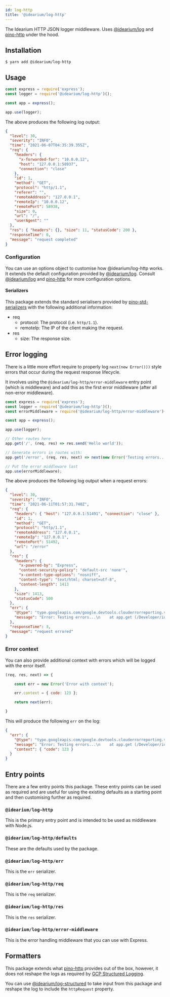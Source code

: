 ```yaml
---
id: log-http
title: '@idearium/log-http'
---
```


The Idearium HTTP JSON logger middleware. Uses [@idearium/log](log.md) and [pino-http](https://github.com/pinojs/pino-http) under the hood.

## Installation

```shell
$ yarn add @idearium/log-http
```

## Usage

```JavaScript
const express = require('express');
const logger = require('@idearium/log-http')();

const app = express();

app.use(logger);
```

The above produces the following log output:

```JSON
{
  "level": 30,
  "severity": "INFO",
  "time": "2021-06-07T04:35:39.355Z",
  "req": {
    "headers": {
      "x-forwarded-for": "10.0.0.12",
      "host": "127.0.0.1:58937",
      "connection": "close"
    },
    "id": 1,
    "method": "GET",
    "protocol": "http/1.1",
    "referer": "",
    "remoteAddress": "127.0.0.1",
    "remoteIp": "10.0.0.12",
    "remotePort": 58938,
    "size": 0,
    "url": "/",
    "userAgent": ""
  },
  "res": { "headers": {}, "size": 11, "statusCode": 200 },
  "responseTime": 0,
  "message": "request completed"
}
```

### Configuration

You can use an options object to customise how @idearium/log-http works. It extends the default configuration provided by [@idearium/log](log.md). Consult [@idearium/log](log.md#configuration) and [pino-http](https://github.com/pinojs/pino-http) for more configuration options.

#### Serializers

This package extends the standard serialisers provided by [pino-std-serializers](https://github.com/pinojs/pino-std-serializers) with the following additional information:

-   req
    -   protocol: The protocol (i.e. `http/1.1`).
    -   remoteIp: The IP of the client making the request.
-   res
    -   size: The response size.

## Error logging

There is a little more effort require to properly log `next(new Error()))` style errors that occur during the request response lifecycle.

It involves using the `@idearium/log-http/error-middleware` entry point (which is middleware) and add this as the first error middleware (after all non-error middleware).

```JavaScript
const express = require('express');
const logger = require('@idearium/log-http')();
const errorMiddleware = require('@idearium/log-http/error-middleware')();

const app = express();

app.use(logger);

// Other routes here
app.get('/', (req, res) => res.send('Hello world'));

// Generate errors in routes with:
app.get('/error', (req, res, next) => next(new Error('Testing errors...')));

// Put the error middleware last
app.use(errorMiddleware);
```

The above produces the following log output when a request errors:

```JSON
{
  "level": 30,
  "severity": "INFO",
  "time": "2021-06-11T01:57:31.740Z",
  "req": {
    "headers": { "host": "127.0.0.1:51491", "connection": "close" },
    "id": 1,
    "method": "GET",
    "protocol": "http/1.1",
    "remoteAddress": "127.0.0.1",
    "remoteIp": "127.0.0.1",
    "remotePort": 51492,
    "url": "/error"
  },
  "res": {
    "headers": {
      "x-powered-by": "Express",
      "content-security-policy": "default-src 'none'",
      "x-content-type-options": "nosniff",
      "content-type": "text/html; charset=utf-8",
      "content-length": 1413
    },
    "size": 1413,
    "statusCode": 500
  },
  "err": {
    "@type": "type.googleapis.com/google.devtools.clouderrorreporting.v1beta1.ReportedErrorEvent",
    "message": "Error: Testing errors...\n    at app.get (/Developer/idearium-lib/packages/log-http/tests/index.test.js:61:18)\n    at Layer.handle [as handle_request] (/Developer/idearium-lib/node_modules/express/lib/router/layer.js:95:5)\n    at next (/Developer/idearium-lib/node_modules/express/lib/router/route.js:137:13)\n    at Route.dispatch (/Developer/idearium-lib/node_modules/express/lib/router/route.js:112:3)\n    at Layer.handle [as handle_request] (/Developer/idearium-lib/node_modules/express/lib/router/layer.js:95:5)\n    at /idearium-lib/node_modules/express/lib/router/index.js:281:22\n    at Function.process_params (/Developer/idearium-lib/node_modules/express/lib/router/index.js:335:12)\n    at next (/Developer/idearium-lib/node_modules/express/lib/router/index.js:275:10)\n    at loggingMiddleware (/Developer/idearium-lib/node_modules/pino-http/logger.js:131:7)\n    at Layer.handle [as handle_request] (/Developer/idearium-lib/node_modules/express/lib/router/layer.js:95:5)"
  },
  "responseTime": 3,
  "message": "request errored"
}
```

### Error context

You can also provide additional context with errors which will be logged with the error itself.

```JavaScript
(req, res, next) => {

    const err = new Error('Error with context');

    err.context = { code: 123 };

    return next(err);

}
```

This will produce the following `err` on the log:

```JSON
{
  "err": {
    "@type": "type.googleapis.com/google.devtools.clouderrorreporting.v1beta1.ReportedErrorEvent",
    "message": "Error: Testing errors...\n    at app.get (/Developer/idearium-lib/packages/log-http/tests/index.test.js:65:25)\n    at Layer.handle [as handle_request] (/Developer/idearium-lib/node_modules/express/lib/router/layer.js:95:5)\n    at next (/Developer/idearium-lib/node_modules/express/lib/router/route.js:137:13)\n    at Route.dispatch (/Developer/idearium-lib/node_modules/express/lib/router/route.js:112:3)\n    at Layer.handle [as handle_request] (/Developer/idearium-lib/node_modules/express/lib/router/layer.js:95:5)\n    at /idearium-lib/node_modules/express/lib/router/index.js:281:22\n    at Function.process_params (/Developer/idearium-lib/node_modules/express/lib/router/index.js:335:12)\n    at next (/Developer/idearium-lib/node_modules/express/lib/router/index.js:275:10)\n    at loggingMiddleware (/Developer/idearium-lib/node_modules/pino-http/logger.js:131:7)\n    at Layer.handle [as handle_request] (/Developer/idearium-lib/node_modules/express/lib/router/layer.js:95:5)",
    "context": { "code": 123 }
  }
}

```

## Entry points

There are a few entry points this package. These entry points can be used as required and are useful for using the existing defaults as a starting point and then customising further as required.

### `@idearium/log-http`

This is the primary entry point and is intended to be used as middleware with Node.js.

### `@idearium/log-http/defaults`

These are the defaults used by the package.

### `@idearium/log-http/err`

This is the `err` serializer.

### `@idearium/log-http/req`

This is the `req` serializer.

### `@idearium/log-http/res`

This is the `res` serializer.

### `@idearium/log-http/error-middleware`

This is the error handling middleware that you can use with Express.

## Formatters

This package extends what [pino-http](https://github.com/pinojs/pino-http) provides out of the box, however, it does not reshape the logs as required by [GCP Structured Logging](https://cloud.google.com/logging/docs/structured-logging).

You can use [@idearium/log-structured](log-structured) to take input from this package and reshape the log to include the `httpRequest` property.
